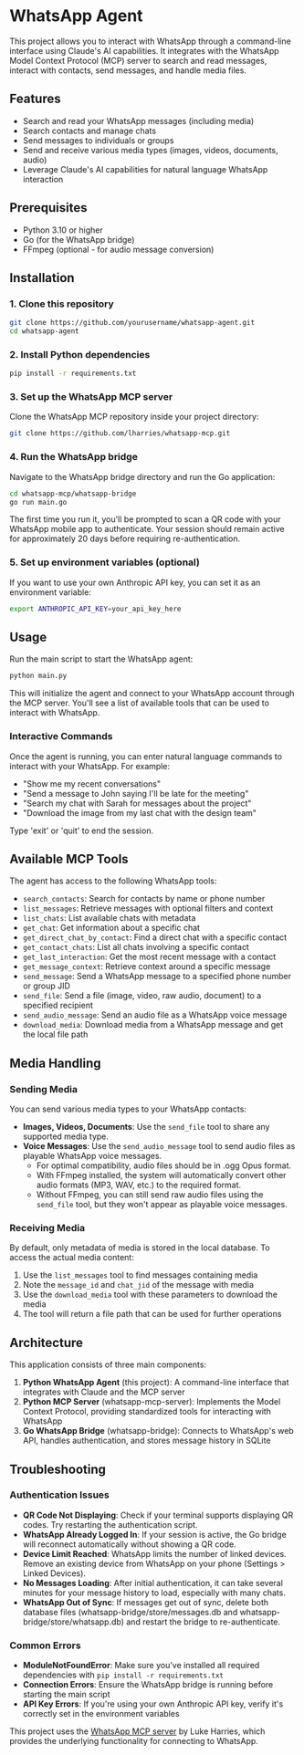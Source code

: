 # WhatsApp Agent

This project allows you to interact with WhatsApp through a command-line interface using Claude's AI capabilities. It integrates with the WhatsApp Model Context Protocol (MCP) server to search and read messages, interact with contacts, send messages, and handle media files.

## Features

- Search and read your WhatsApp messages (including media)
- Search contacts and manage chats
- Send messages to individuals or groups
- Send and receive various media types (images, videos, documents, audio)
- Leverage Claude's AI capabilities for natural language WhatsApp interaction

## Prerequisites

- Python 3.10 or higher
- Go (for the WhatsApp bridge)
- FFmpeg (optional - for audio message conversion)

## Installation

### 1. Clone this repository

```bash
git clone https://github.com/yourusername/whatsapp-agent.git
cd whatsapp-agent
```

### 2. Install Python dependencies

```bash
pip install -r requirements.txt
```

### 3. Set up the WhatsApp MCP server

Clone the WhatsApp MCP repository inside your project directory:

```bash
git clone https://github.com/lharries/whatsapp-mcp.git
```

### 4. Run the WhatsApp bridge

Navigate to the WhatsApp bridge directory and run the Go application:

```bash
cd whatsapp-mcp/whatsapp-bridge
go run main.go
```

The first time you run it, you'll be prompted to scan a QR code with your WhatsApp mobile app to authenticate. Your session should remain active for approximately 20 days before requiring re-authentication.

### 5. Set up environment variables (optional)

If you want to use your own Anthropic API key, you can set it as an environment variable:

```bash
export ANTHROPIC_API_KEY=your_api_key_here
```

## Usage

Run the main script to start the WhatsApp agent:

```bash
python main.py
```

This will initialize the agent and connect to your WhatsApp account through the MCP server. You'll see a list of available tools that can be used to interact with WhatsApp.

### Interactive Commands

Once the agent is running, you can enter natural language commands to interact with your WhatsApp. For example:

- "Show me my recent conversations"
- "Send a message to John saying I'll be late for the meeting"
- "Search my chat with Sarah for messages about the project"
- "Download the image from my last chat with the design team"

Type 'exit' or 'quit' to end the session.

## Available MCP Tools

The agent has access to the following WhatsApp tools:

- `search_contacts`: Search for contacts by name or phone number
- `list_messages`: Retrieve messages with optional filters and context
- `list_chats`: List available chats with metadata
- `get_chat`: Get information about a specific chat
- `get_direct_chat_by_contact`: Find a direct chat with a specific contact
- `get_contact_chats`: List all chats involving a specific contact
- `get_last_interaction`: Get the most recent message with a contact
- `get_message_context`: Retrieve context around a specific message
- `send_message`: Send a WhatsApp message to a specified phone number or group JID
- `send_file`: Send a file (image, video, raw audio, document) to a specified recipient
- `send_audio_message`: Send an audio file as a WhatsApp voice message
- `download_media`: Download media from a WhatsApp message and get the local file path

## Media Handling

### Sending Media

You can send various media types to your WhatsApp contacts:

- **Images, Videos, Documents**: Use the `send_file` tool to share any supported media type.
- **Voice Messages**: Use the `send_audio_message` tool to send audio files as playable WhatsApp voice messages.
  - For optimal compatibility, audio files should be in .ogg Opus format.
  - With FFmpeg installed, the system will automatically convert other audio formats (MP3, WAV, etc.) to the required format.
  - Without FFmpeg, you can still send raw audio files using the `send_file` tool, but they won't appear as playable voice messages.

### Receiving Media

By default, only metadata of media is stored in the local database. To access the actual media content:

1. Use the `list_messages` tool to find messages containing media
2. Note the `message_id` and `chat_jid` of the message with media
3. Use the `download_media` tool with these parameters to download the media
4. The tool will return a file path that can be used for further operations

## Architecture

This application consists of three main components:

1. **Python WhatsApp Agent** (this project): A command-line interface that integrates with Claude and the MCP server
2. **Python MCP Server** (whatsapp-mcp-server): Implements the Model Context Protocol, providing standardized tools for interacting with WhatsApp
3. **Go WhatsApp Bridge** (whatsapp-bridge): Connects to WhatsApp's web API, handles authentication, and stores message history in SQLite

## Troubleshooting

### Authentication Issues

- **QR Code Not Displaying**: Check if your terminal supports displaying QR codes. Try restarting the authentication script.
- **WhatsApp Already Logged In**: If your session is active, the Go bridge will reconnect automatically without showing a QR code.
- **Device Limit Reached**: WhatsApp limits the number of linked devices. Remove an existing device from WhatsApp on your phone (Settings > Linked Devices).
- **No Messages Loading**: After initial authentication, it can take several minutes for your message history to load, especially with many chats.
- **WhatsApp Out of Sync**: If messages get out of sync, delete both database files (whatsapp-bridge/store/messages.db and whatsapp-bridge/store/whatsapp.db) and restart the bridge to re-authenticate.

### Common Errors

- **ModuleNotFoundError**: Make sure you've installed all required dependencies with `pip install -r requirements.txt`
- **Connection Errors**: Ensure the WhatsApp bridge is running before starting the main script
- **API Key Errors**: If you're using your own Anthropic API key, verify it's correctly set in the environment variables


This project uses the [WhatsApp MCP server](https://github.com/lharries/whatsapp-mcp) by Luke Harries, which provides the underlying functionality for connecting to WhatsApp.

